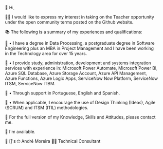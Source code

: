 🖖 Hi,

🧑‍🏫 I would like to express my interest in taking on the Teacher opportunity under the open community terms posted on the Github website.

📚 The following is a summary of my experiences and qualifications:

🎒 • I have a degree in Data Processing, a postgraduate degree in Software Engineering plus an 
MBA in Project Management and I have been working in the Technology area for over 15 
years.

🎒 • I provide study, administration, development and systems integration services with 
experience in: Microsoft Power Automate, Microsoft Power BI, Azure SQL Database, Azure 
Storage Account, Azure API Management, Azure Functions, Azure Logic Apps, ServiceNow 
Now Platform, ServiceNow ITSM, ServiceNow ITBM.

🎒 • Through support in Portuguese, English and Spanish.

🎒 • When applicable, I encourage the use of Design Thinking (Ideas), Agile (SCRUM) and ITSM 
(ITIL) methodologies.

🤙 For the full version of my Knowledge, Skills and Attitudes, please contact me.

📡 I'm available.

🤗 []'s
🤓 André Moreira
👨‍💻 Technical Consultant
